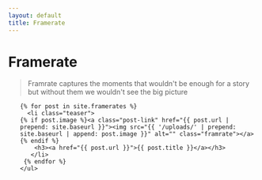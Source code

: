 ```yaml
---
layout: default
title: Framerate
---
```

<style>
@media only screen and (min-width: 800px) {
   .teaser {
	float: left;
	width: 33%;
	box-sizing: border-box;
	padding: 0 5px;}

li.teaser:before{background:none;}
img.framerate{width: 254px;height: 254px; object-fit: cover;}
}
  
  </style>
<div id="articles">

 <h1 class="pageTitle">Framerate</h1>
 <div class="post">
 <blockquote>Framrate captures the moments that wouldn't be enough for a story but without them we wouldn't see the big picture</blockquote>
 </div>
 <ul class="posts noList">
 
    {% for post in site.framerates %}
      <li class="teaser">
    {% if post.image %}<a class="post-link" href="{{ post.url | prepend: site.baseurl }}"><img src="{{ '/uploads/' | prepend: site.baseurl | append: post.image }}" alt="" class="framrate"></a> {% endif %}
    	<h3><a href="{{ post.url }}">{{ post.title }}</a></h3>
	   </li>
     {% endfor %}
    </ul>


</div>


  
 
